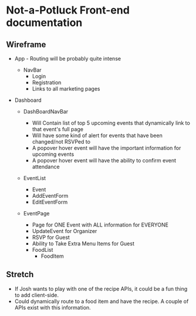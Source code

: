 # Not-a-Potluck Front-end documentation

## Wireframe

- App - Routing will be probably quite intense

  - NavBar
    - Login
    - Registration
    - Links to all marketing pages

- Dashboard
  - DashBoardNavBar
    - Will Contain list of top 5 upcoming events that dynamically link to
      that event's full page
    - Will have some kind of alert for events that have been changed/not
      RSVPed to
    - A popover hover event will have the important information for upcoming
      events
    - A popover hover event will have the ability to confirm event
      attendance
  - EventList
    - Event
    - AddEventForm
    - EditEventForm
  - EventPage
    - Page for ONE Event with ALL information for EVERYONE
    - UpdateEvent for Organizer
    - RSVP for Guest
    - Ability to Take Extra Menu Items for Guest


    + FoodList
        + FoodItem

## Stretch

- If Josh wants to play with one of the recipe APIs, it could be a fun thing to
  add client-side.
- Could dynamically route to a food item and have the recipe. A couple of APIs
  exist with this information.

<!--  LocalWords:  EventPage EditEventForm AddEventForm FoodItem
 -->
